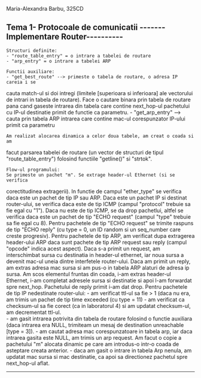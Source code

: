 
Maria-Alexandra Barbu, 325CD 

Tema 1- Protocoale de comunicatii
-------Implementare Router----------
-------------------------------------------------------------------------------

	Structuri definite:
	- "route_table_entry" = o intrare a tabelei de routare 
	- "arp_entry" = o intrare a tabelei ARP 

	Functii auxiliare:
	- "get_best_route" --> primeste o tabela de routare, o adresa IP careia i se
cauta match-ul si doi intregi (limitele [superioara si inferioara] ale
vectorului de intrari in tabela de routare). Face o cautare binara prin tabela
de routare pana cand gaseste intrarea din tabela care contine next_hop-ul
pachetului cu IP-ul destinatie primit de functie ca parametru. 
	- "get_arp_entry" --> cauta prin tabela ARP intrarea care contine mac-ul
corespunzator IP-ului primit ca parametru  

	Am realizat alocarea dinamica a celor doua tabele, am creat o coada si am
facut parsarea tabelei de routare (un vector de structuri de tipul
"route_table_entry") folosind functiile "getline()" si "strtok". 

	Flow-ul programului: 
	Se primeste un pachet "m". Se extrage header-ul Ethernet (si se verifica
corectitudinea extragerii). In functie de campul "ether_type" se verifica daca
este un pachet de tip IP sau ARP. Daca este un pachet IP si destinat
router-ului, se verifica daca este de tip ICMP (campul "protocol" trebuie sa
fie egal cu "1"). Daca nu este de tip ICMP, se da drop pachetlui, altfel se
verifica daca este un pachet de tip "ECHO request" (campul "type" trebuie sa
fie egal cu 8). Pentru pachetele de tip "ECHO request" se trimite raspuns de
tip "ECHO reply" (cu type = 0, un ID random si un seq_number care creste
progresiv).
	Pentru pachetele de tip ARP, am verificat dupa extragerea header-ului ARP
daca sunt pachete de tip ARP request sau reply (campul "opcode" indica acest
aspect). Daca s-a primit un request, am interschimbat sursa cu destinatia in
header-ul ethernet, iar noua sursa a devenit mac-ul uneia dintre interfetele
router-ului. Daca am primit un reply, am extras adresa mac sursa si am pus-o in
tabela ARP alaturi de adresa ip sursa. Am scos elementul fruntas din coada,
i-am extras header-ul Ethernet, i-am completat adresele sursa si destinatie si
apoi l-am forwardat spre next_hop. Pachetului de reply primit i-am dat drop. 
	Pentru pachetele de tip IP nedestinate router-ului: 
	- am verificat ttl-ul sa fie > 1 (daca nu era, am trimis un pachet de tip
time exceeded (cu type = 11) 
	- am verificat ca checksum-ul sa fie corect (ca in laboratorul 4) si am
updatat checksum-ul, am decrementat ttl-ul.  
	- am gasit intrarea potrivita din tabela de routare folosind o functie
auxiliara (daca intrarea era NULL, trimiteam un mesaj de destination
unreachable [type = 3]).
	- am cautat adresa mac corespunzatoare in tabela arp, iar daca intrarea
gasita este NULL, am trimis un arp request. Am facut o copie a pachetului "m"
alocata dinamic pe care am introdus-o intr-o coada de asteptare creata
anterior. 
	- daca am gasit o intrare in tabela Arp nenula, am updatat mac sursa si mac
destinatie, ca apoi sa directionez pachetul spre next_hop-ul aflat. 

-------------------------------------------------------------------------------


